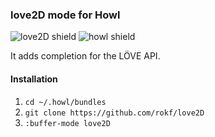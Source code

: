 ### love2D mode for Howl

![love2D shield](https://img.shields.io/badge/L%C3%96VE-0.10.1-E76027.svg) ![howl shield](https://img.shields.io/badge/Howl-master-4E63B5.svg)

It adds completion for the LÖVE API.

#### Installation
1. `cd ~/.howl/bundles`
2. `git clone https://github.com/rokf/love2D`
3. `:buffer-mode love2D`
